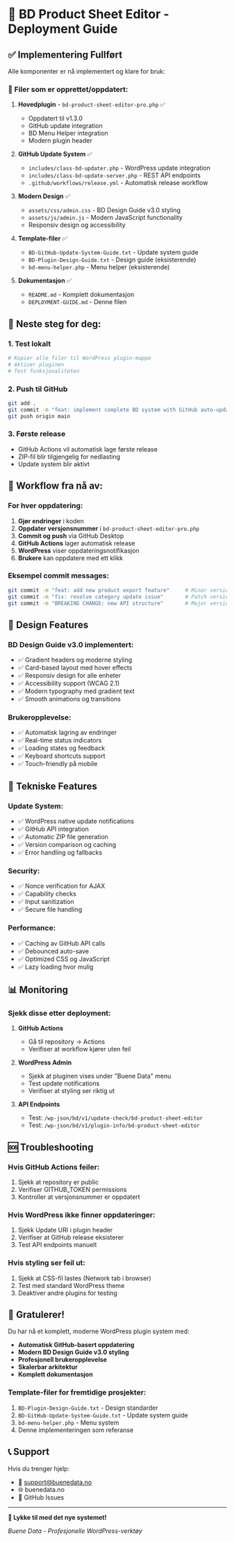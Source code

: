# 🚀 BD Product Sheet Editor - Deployment Guide

## ✅ Implementering Fullført

Alle komponenter er nå implementert og klare for bruk:

### 📁 Filer som er opprettet/oppdatert:

1. **Hovedplugin** - `bd-product-sheet-editor-pro.php` ✅
   - Oppdatert til v1.3.0
   - GitHub update integration
   - BD Menu Helper integration
   - Modern plugin header

2. **GitHub Update System** ✅
   - `includes/class-bd-updater.php` - WordPress update integration
   - `includes/class-bd-update-server.php` - REST API endpoints
   - `.github/workflows/release.yml` - Automatisk release workflow

3. **Modern Design** ✅
   - `assets/css/admin.css` - BD Design Guide v3.0 styling
   - `assets/js/admin.js` - Modern JavaScript functionality
   - Responsiv design og accessibility

4. **Template-filer** ✅
   - `BD-GitHub-Update-System-Guide.txt` - Update system guide
   - `BD-Plugin-Design-Guide.txt` - Design guide (eksisterende)
   - `bd-menu-helper.php` - Menu helper (eksisterende)

5. **Dokumentasjon** ✅
   - `README.md` - Komplett dokumentasjon
   - `DEPLOYMENT-GUIDE.md` - Denne filen

## 🎯 Neste steg for deg:

### 1. Test lokalt
```bash
# Kopier alle filer til WordPress plugin-mappe
# Aktiver pluginen
# Test funksjonaliteten
```

### 2. Push til GitHub
```bash
git add .
git commit -m "feat: implement complete BD system with GitHub auto-updates"
git push origin main
```

### 3. Første release
- GitHub Actions vil automatisk lage første release
- ZIP-fil blir tilgjengelig for nedlasting
- Update system blir aktivt

## 🔄 Workflow fra nå av:

### For hver oppdatering:
1. **Gjør endringer** i koden
2. **Oppdater versjonsnummer** i `bd-product-sheet-editor-pro.php`
3. **Commit og push** via GitHub Desktop
4. **GitHub Actions** lager automatisk release
5. **WordPress** viser oppdateringsnotifikasjon
6. **Brukere** kan oppdatere med ett klikk

### Eksempel commit messages:
```bash
git commit -m "feat: add new product export feature"     # Minor version bump
git commit -m "fix: resolve category update issue"       # Patch version bump
git commit -m "BREAKING CHANGE: new API structure"       # Major version bump
```

## 🎨 Design Features

### BD Design Guide v3.0 implementert:
- ✅ Gradient headers og moderne styling
- ✅ Card-based layout med hover effects
- ✅ Responsiv design for alle enheter
- ✅ Accessibility support (WCAG 2.1)
- ✅ Modern typography med gradient text
- ✅ Smooth animations og transitions

### Brukeropplevelse:
- ✅ Automatisk lagring av endringer
- ✅ Real-time status indicators
- ✅ Loading states og feedback
- ✅ Keyboard shortcuts support
- ✅ Touch-friendly på mobile

## 🔧 Tekniske Features

### Update System:
- ✅ WordPress native update notifications
- ✅ GitHub API integration
- ✅ Automatic ZIP file generation
- ✅ Version comparison og caching
- ✅ Error handling og fallbacks

### Security:
- ✅ Nonce verification for AJAX
- ✅ Capability checks
- ✅ Input sanitization
- ✅ Secure file handling

### Performance:
- ✅ Caching av GitHub API calls
- ✅ Debounced auto-save
- ✅ Optimized CSS og JavaScript
- ✅ Lazy loading hvor mulig

## 📊 Monitoring

### Sjekk disse etter deployment:

1. **GitHub Actions**
   - Gå til repository → Actions
   - Verifiser at workflow kjører uten feil

2. **WordPress Admin**
   - Sjekk at pluginen vises under "Buene Data" menu
   - Test update notifications
   - Verifiser at styling ser riktig ut

3. **API Endpoints**
   - Test: `/wp-json/bd/v1/update-check/bd-product-sheet-editor`
   - Test: `/wp-json/bd/v1/plugin-info/bd-product-sheet-editor`

## 🆘 Troubleshooting

### Hvis GitHub Actions feiler:
1. Sjekk at repository er public
2. Verifiser GITHUB_TOKEN permissions
3. Kontroller at versjonsnummer er oppdatert

### Hvis WordPress ikke finner oppdateringer:
1. Sjekk Update URI i plugin header
2. Verifiser at GitHub release eksisterer
3. Test API endpoints manuelt

### Hvis styling ser feil ut:
1. Sjekk at CSS-fil lastes (Network tab i browser)
2. Test med standard WordPress theme
3. Deaktiver andre plugins for testing

## 🎉 Gratulerer!

Du har nå et komplett, moderne WordPress plugin system med:

- **Automatisk GitHub-basert oppdatering**
- **Modern BD Design Guide v3.0 styling**
- **Profesjonell brukeropplevelse**
- **Skalerbar arkitektur**
- **Komplett dokumentasjon**

### Template-filer for fremtidige prosjekter:
1. `BD-Plugin-Design-Guide.txt` - Design standarder
2. `BD-GitHub-Update-System-Guide.txt` - Update system guide
3. `bd-menu-helper.php` - Menu system
4. Denne implementeringen som referanse

## 📞 Support

Hvis du trenger hjelp:
- 📧 support@buenedata.no
- 🌐 buenedata.no
- 🐙 GitHub Issues

---

**🚀 Lykke til med det nye systemet!**

*Buene Data - Profesjonelle WordPress-verktøy*